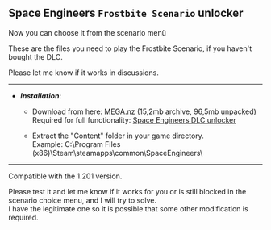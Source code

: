 ## Space Engineers `Frostbite Scenario` unlocker  
Now you can choose it from the scenario menù  

These are the files you need to play the Frostbite Scenario, if you haven't bought the DLC.  

Please let me know if it works in discussions.  

---

- ***Installation***:

  - Download from here: [MEGA.nz](https://mega.nz/file/3YpzVAgS#mdrQ2Y8Hrh24-sT_ytH38km8kekBj7PByU36CZKIrSw) (15,2mb archive, 96,5mb unpacked)  
Required for full functionality: [Space Engineers DLC unlocker](https://github.com/Lamer87/Space_Engineers_DLC_unlocker)  

  - Extract the "Content" folder in your game directory.  
Example: C:\Program Files (x86)\Steam\steamapps\common\SpaceEngineers\

---

Compatible with the 1.201 version.

Please test it and let me know if it works for you or is still blocked in the scenario choice menu, and I will try to solve.  
I have the legitimate one so it is possible that some other modification is required.

